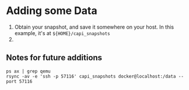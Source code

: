 # Adding some Data

1. Obtain your snapshot, and save it somewhere on your host.  In this example, it's at `${HOME}/capi_snapshots`
2. 
## Notes for future additions
```
ps ax | grep qemu
rsync -av -e 'ssh -p 57116' capi_snapshots docker@localhost:/data --port 57116
```
